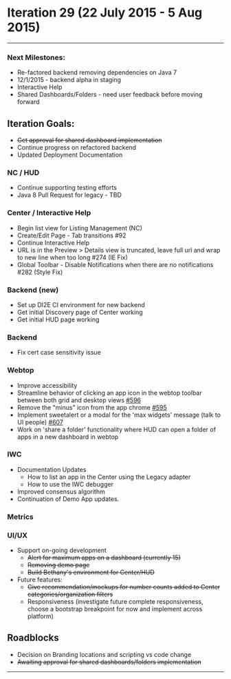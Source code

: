 # Iteration 29 (22 July 2015 - 5 Aug 2015)

*** 
### Next Milestones:
* Re-factored backend removing dependencies on Java 7
* 12/1/2015 - backend alpha in staging  
* Interactive Help
* Shared Dashboards/Folders - need user feedback before moving forward


## Iteration Goals:
* ~~Get approval for shared dashboard implementation~~
* Continue progress on refactored backend
* Updated Deployment Documentation

### NC / HUD
* Continue supporting testing efforts
* Java 8 Pull Request for legacy - TBD

### Center / Interactive Help
* Begin list view for Listing Management (NC)
* Create/Edit Page - Tab transitions #92
* Continue Interactive Help
* URL is in the Preview > Details view is truncated, leave full url and wrap to new line when too long #274 (IE Fix)
* Global Toolbar - Disable Notifications when there are no notifications #282 (Style Fix)


### Backend (new)
* Set up DI2E CI environment for new backend
* Get initial Discovery page of Center working
* Get initial HUD page working

### Backend
* Fix cert case sensitivity issue

### Webtop
* Improve accessibility
* Streamline behavior of clicking an app icon in the webtop toolbar between both grid and desktop views [#596](http://github.com/ozone-development/ozp-webtop/issues/596)
* Remove the "minus" icon from the app chrome [#595](http://github.com/ozone-development/ozp-webtop/issues/595) 
* Implement sweetalert or a modal for the 'max widgets' message (talk to UI people) [#607](http://github.com/ozone-development/ozp-webtop/issues/607) 
* Work on 'share a folder' functionality where HUD can open a folder of apps in a new dashboard in webtop

### IWC
* Documentation Updates
    * How to list an app in the Center using the Legacy adapter
    * How to use the IWC debugger
* Improved consensus algorithm
* Continuation of Demo App updates.

### Metrics


### UI/UX
* Support on-going development
  * ~~Alert for maximum apps on a dashboard (currently 15)~~
  * ~~Removing demo page~~
  * ~~Build Bethany's environment for Center/HUD~~
* Future features:
  * ~~Give recommendation/mockups for number counts added to Center categories/organization filters~~
  * Responsiveness (investigate future complete responsiveness, choose a bootstrap breakpoint for now and implement across platform)

## Roadblocks
* Decision on Branding locations and scripting vs code change
* ~~Awaiting approval for shared dashboards/folders implementation~~

***